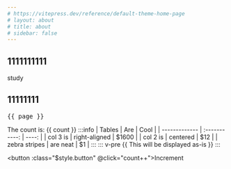 ```yaml
---
# https://vitepress.dev/reference/default-theme-home-page
# layout: about
# title: about
# sidebar: false
---
```


<script setup>
import { ref } from 'vue'

const count = ref(0)
import { useData } from 'vitepress'

const { page } = useData()
</script>

## 1111111111

study

## 11111111

<pre>{{ page }}</pre>

The count is: {{ count }}
:::info
| Tables | Are | Cool |
| ------------- | :-----------: | ----: |
| col 3 is | right-aligned | $1600 |
| col 2 is | centered | $12 |
| zebra stripes | are neat | $1 |
:::
::: v-pre
{{ This will be displayed as-is }}
:::

<button :class="$style.button" @click="count++">Increment</button>

<style module>
.button {
  color: red;
  font-weight: bold;
}
</style>
